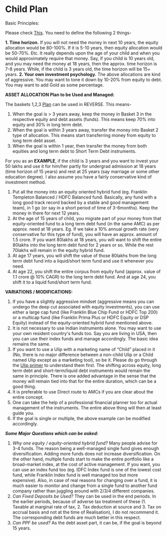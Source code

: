 # Child Plan

Basic Principles:

Please check [This](https://www.reddit.com/r/IndiaInvestments/wiki/strategy#wiki_basics_of_investment_strategy_plan). You need to define the following 2 things-

**1. Time horizon.** If you will not need the money in next 10 years, the equity allocation would be 80-100%. If it is 5-10 years, then equity allocation would be 50-70%. Etc. It really depends upon the age of your child and when you would approximately require that money. Say, if you child is 10 years old, and you may need the money at 18 years, then the approx. time horizon is 7-8 years. While, if the child is 3 years old, the time horizon will be 15+ years. **2. Your own investment psychology.** The above allocations are kind of aggressive. You may want to tone it down by 10-20% from equity to debt. You may want to add Gold as some percentage.

**ASSET ALLOCATION Plan to be Used and Managed:**

The baskets 1,2,3 [Plan](https://www.reddit.com/r/IndiaInvestments/wiki/strategy#wiki_a_simple_financial_planning_roadmap) can be used in REVERSE. This means-

1. When the goal is &gt; 3 years away, keep the money in Basket 3 in the respective equity and debt assets \(funds\). This means keep 70% into equity and 30% in long term debt.
2. When the goal is within 3 years away, transfer the money into Basket 2 type of allocation. This means start transferring money from equity to long term debt asset.
3. When the goal is within 1 year, then transfer the money from both equities and long term debt to Short Term Debt instruments.

For you as an **EXAMPLE**, if the child is 3 years and you want to invest your 50 lakhs and use it for him/her partly for undergrad admission at 18 years \(time horizon of 15 years\) and rest at 25 years \(say marriage or some other education degree\). I also assume you have a fairly conservative kind of investment method.

1. Put all the money into an equity oriented hybrid fund \(eg. Franklin Templeton Balanced / HDFC Balanced fund. Basically, any fund with a long good track record backed by a stable and good management team\), in 1 go \(or say in a short period of time of 3-6months\). Keep the money in there for next 12 years.
2. At the age of 15 years of child, you migrate part of your money from that equity-oriented fund to a long term debt fund \(in the same AMC\) as per approx. need at 18 years. Eg. If we take a 10% annual growth rate \(very conservative for this type of fund\), you will have an approx. amount of 1.5 crore. If you want 80lakhs at 18 years, you will want to shift the entire 80lakhs into the long term debt fund for 2 years or so. While the rest 70lakhs will remain in the equity hybrid fund.
3. At age 17 years, you will shift the value of those 80lakhs from the long term debt fund into a liquid/short term fund and use it whenever you need. 
4. At age 22, you shift the entire corpus from equity fund \(approx. value of 1.1 crore @ 10% CAGR\) to the long term debt fund. And at age 24, you shift it to a liquid fund/short term fund.

**VARIATIONS / MODIFICATIONS:**

1. If you have a slightly aggressive mindset \(aggressive means you can undergo the deep cut associated with equity investments\), you can use either a large cap fund \(like Franklin Blue Chip Fund or HDFC Top 200\) or a multicap fund \(like Franklin Prima Plus or HDFC Equity or DSP Equity\) instead of the equity-oriented hybrid fund mentioned above.
2. It is not necessary to use Indian instruments alone. You may want to use your own resident country's funds too. Say you are living in USA, then you can use their index funds and manage accordingly. The basic idea remains the same.
3. If you want to use a Ulip with a marketing name of “Child” placed in it \(No, there is no major difference between a non-child Ulip or a Child named Ulip except as a marketing tool\), so be it. Please do go through the [Ulip primer](http://redd.it/1kv67v) to understand them first. The shifting across equity, long term debt and short-term/liquid debt instruments would remain the same in principle. There is one added advantage in the sense that the money will remain tied into that for the entire duration, which can be a good thing.
4. It is preferable to use Direct route to AMCs if you are clear about the entire concept.
5. One can take the help of a professional financial planner too for actual management of the instruments. The entire above thing will then at least guide you.
6. If the goal is single or multiple, the above example can be modified accordingly.

_**Some Major Questions which can be asked:**_

1. _Why one equity / equity-oriented hybrid fund?_ Many people advise for 3-4 funds. The reason being a well-managed single fund gives enough diversification. Adding more funds does not increase diversification. On the other hand, multiple funds start to make the entire portfolio like a broad-market index, at the cost of active management. If you want, you can use an index fund too \(eg. IDFC Index fund is one of the lowest cost fund, while Franklin Index fund is well managed too but more expensive\). Also, in case of real reasons for changing over a fund, it is much easier to monitor and change from a single fund to another fund company rather than juggling around with 2/3/4 different companies.
2. _Can Fixed Deposits be Used?_ They can be used in the end periods. In the earlier periods, because of adverse tax treatment of these \(1. Taxable at marginal rate of tax, 2. Tax deduction at source and 3. Tax on accrual basis and not at the time of Realisation\), I do not recommend it. The corresponding debt funds are much better in this respect.
3. _Can PPF be used?_ As the debt asset part, it can be, if the goal is beyond 15 years.

